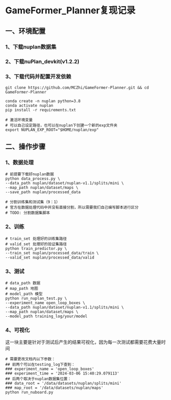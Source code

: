 # GameFormer_Planner复现记录

## 一、环境配置
### 1、下载nuplan数据集
### 2、下载nuPlan_devkit(v1.2.2)
### 3、下载代码并配置开发依赖
```shell
git clone https://github.com/MCZhi/GameFormer-Planner.git && cd GameFormer-Planner

conda create -n nuplan python=3.8
conda activate nuplan
pip install -r requirements.txt

# 激活环境变量
# 可以自己设定路径，也可以在nuplan下创建一个新的exp文件夹
export NUPLAN_EXP_ROOT="$HOME/nuplan/exp"
```

## 二、操作步骤
### 1、数据处理
```shell
# 前提要下载好nuplan数据
python data_process.py \
--data_path nuplan/dataset/nuplan-v1.1/splits/mini \
--map_path nuplan/dataset/maps \
--save_path nuplan/processed_data

# 分割训练集和测试集（9：1）
# 官方在数据处理代码中并没有直接分割，所以需要我们自己编写脚本进行区分
# TODO: 分割数据集脚本
```

### 2、训练
```shell
# train_set 处理好的训练集路径
# valid_set 处理好的验证集路径
python train_predictor.py \
--train_set nuplan/processed_data/train \
--valid_set nuplan/processed_data/valid
```

### 3、测试
```shell
# data_path 数据
# map_path 地图
# model_path 模型
python run_nuplan_test.py \
--experiment_name open_loop_boxes \
--data_path nuplan/dataset/nuplan-v1.1/splits/mini \
--map_path nuplan/dataset/maps \
--model_path training_log/your/model
```

### 4、可视化
这一块主要是针对于测试后产生的结果可视化，因为每一次测试都需要花费大量时间
```shell
# 需要更改文档内以下参数：
## 前两个可以在testing_log下查到：
### experiment_name = 'open_loop_boxes'
### experiment_time = '2024-03-06 15:40:29.079113'
## 后两个取决于nuplan数据集位置：
### data_root = '/data/datasets/nuplan/splits/mini'
### map_root = '/data/datasets/nuplan/maps'
python run_nuboard.py
```